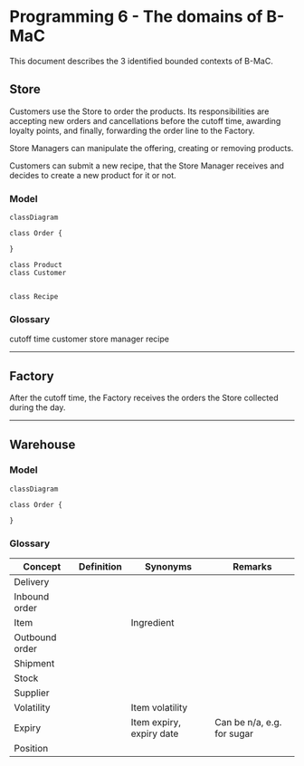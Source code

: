 # Programming 6 - The domains of B-MaC

This document describes the 3 identified bounded contexts of B-MaC.

## Store

Customers use the Store to order the products. Its responsibilities are accepting new orders and cancellations before the cutoff time, awarding loyalty points, and finally, forwarding the order line to the Factory.

Store Managers can manipulate the offering, creating or removing products.

Customers can submit a new recipe, that the Store Manager receives and decides to create a new product for it or not.

### Model

```mermaid
classDiagram

class Order { 

}

class Product
class Customer


class Recipe

```

### Glossary

cutoff time
customer
store manager
recipe


---

## Factory

After the cutoff time, the Factory receives the orders the Store collected during the day.



---

## Warehouse


### **Model**

```mermaid
classDiagram

class Order { 

}
```

### **Glossary**


| Concept        | Definition | Synonyms                 | Remarks                    |
|----------------|------------|--------------------------|----------------------------|
| Delivery       |            |                          |                            |
| Inbound order  |            |                          |                            |
| Item           |            | Ingredient               |                            |
| Outbound order |            |                          |                            |
| Shipment       |            |                          |                            |
| Stock          |            |                          |                            |
| Supplier       |            |                          |                            |
| Volatility     |            | Item volatility          |                            |
| Expiry         |            | Item expiry, expiry date | Can be n/a, e.g. for sugar |
| Position       |            |                          |                            |




